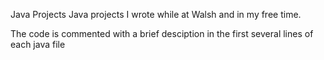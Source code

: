 Java Projects
Java projects I wrote while at Walsh and in my free time.

The code is commented with a brief desciption in the first several lines of each java file
